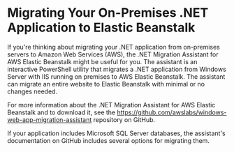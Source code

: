 # Migrating Your On\-Premises \.NET Application to Elastic Beanstalk<a name="dotnet-onpremmigration"></a>

If you're thinking about migrating your \.NET application from on\-premises servers to Amazon Web Services \(AWS\), the \.NET Migration Assistant for AWS Elastic Beanstalk might be useful for you\. The assistant is an interactive PowerShell utility that migrates a \.NET application from Windows Server with IIS running on premises to AWS Elastic Beanstalk\. The assistant can migrate an entire website to Elastic Beanstalk with minimal or no changes needed\.

For more information about the \.NET Migration Assistant for AWS Elastic Beanstalk and to download it, see the [https://github\.com/awslabs/windows\-web\-app\-migration\-assistant](https://github.com/awslabs/windows-web-app-migration-assistant) repository on GitHub\.

If your application includes Microsoft SQL Server databases, the assistant's documentation on GitHub includes several options for migrating them\.